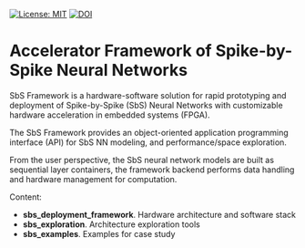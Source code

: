 [![License: MIT](https://img.shields.io/badge/License-MIT-yellow.svg)](https://opensource.org/licenses/MIT)
[![DOI](https://zenodo.org/badge/DOI/10.5281/zenodo.4784129.svg)](https://doi.org/10.5281/zenodo.4784129)


# Accelerator Framework of Spike-by-Spike Neural Networks
SbS Framework is a hardware-software solution for rapid prototyping and deployment of Spike-by-Spike (SbS) Neural Networks with customizable hardware acceleration in embedded systems (FPGA).

The SbS Framework provides an object-oriented application programming interface (API) for SbS NN modeling, and performance/space exploration.

From the user perspective, the SbS neural network models are built as sequential layer containers, the framework backend performs data handling and hardware management for computation.

Content:
- **sbs_deployment_framework**. Hardware architecture and software stack
- **sbs_exploration**. Architecture exploration tools
- **sbs_examples**. Examples for case study
